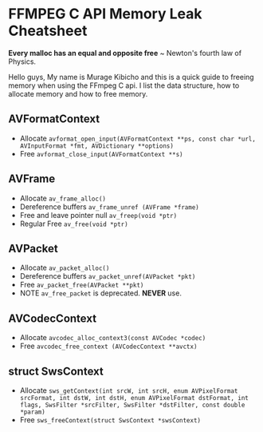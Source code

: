 # FFMPEG C API Memory Leak Cheatsheet
**Every malloc has an equal and opposite free** ~ Newton's fourth law of Physics.

Hello guys,
My name is Murage Kibicho and this is a quick guide to freeing memory when using the FFmpeg C api.
I list the data structure, how to allocate memory and how to free memory.


## AVFormatContext
 - Allocate `avformat_open_input(AVFormatContext **ps, const char *url, AVInputFormat *fmt, AVDictionary **options)`
 - Free `avformat_close_input(AVFormatContext **s)`
 
## AVFrame
 - Allocate `av_frame_alloc()`
 - Dereference buffers `av_frame_unref (AVFrame *frame)`
 - Free and leave pointer null `av_freep(void *ptr)`
 - Regular Free `av_free(void *ptr)`
 
## AVPacket
 - Allocate `av_packet_alloc()`
 - Dereference buffers `av_packet_unref(AVPacket *pkt)`
 - Free `av_packet_free(AVPacket **pkt)`
 - NOTE `av_free_packet` is deprecated. **NEVER** use.
 
## AVCodecContext
 - Allocate `avcodec_alloc_context3(const AVCodec *codec)`
 - Free `avcodec_free_context (AVCodecContext **avctx)`

## struct SwsContext
 - Allocate `sws_getContext(int srcW, int srcH, enum AVPixelFormat srcFormat, int dstW, int dstH, enum AVPixelFormat dstFormat, int flags, SwsFilter *srcFilter, SwsFilter *dstFilter, const double *param)`
 - Free `sws_freeContext(struct SwsContext *swsContext)`

 
